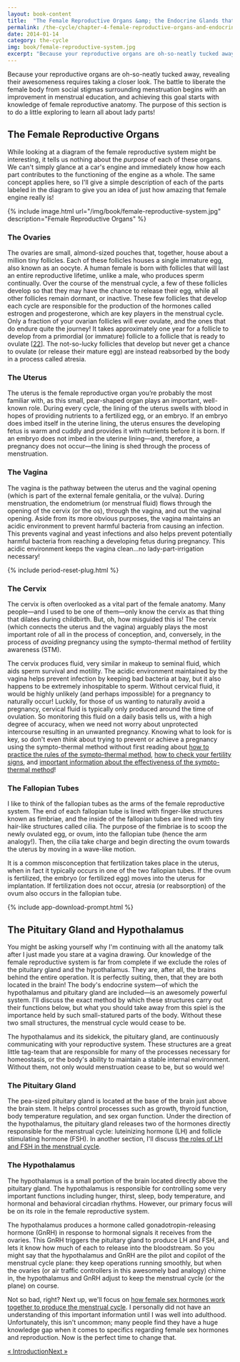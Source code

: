 ```yaml
---
layout: book-content
title:  "The Female Reproductive Organs &amp; the Endocrine Glands that Make Them Function"
permalink: /the-cycle/chapter-4-female-reproductive-organs-and-endocrine-glands/
date: 2014-01-14
category: the-cycle
img: book/female-reproductive-system.jpg
excerpt: "Because your reproductive organs are oh-so-neatly tucked away, revealing their awesomeness requires taking a closer look. The battle to liberate the female body from social stigmas surrounding menstruation begins with an improvement in menstrual education, and achieving this goal starts with knowledge of female reproductive anatomy. The purpose of this section is to do a little exploring to learn all about lady parts!"
---
```


Because your reproductive organs are oh-so-neatly tucked away, revealing their awesomeness requires taking a closer look. The battle to liberate the female body from social stigmas surrounding menstruation begins with an improvement in menstrual education, and achieving this goal starts with knowledge of female reproductive anatomy. The purpose of this section is to do a little exploring to learn all about lady parts! 


## The Female Reproductive Organs ##


While looking at a diagram of the female reproductive system might be interesting, it tells us nothing about the _purpose_ of each of these organs. We can't simply glance at a car's engine and immediately know how each part contributes to the functioning of the engine as a whole. The same concept applies here, so I'll give a simple description of each of the parts labeled in the diagram to give you an idea of just how amazing that female engine really is!

{% include image.html url="/img/book/female-reproductive-system.jpg" description="Female Reproductive Organs" %}


### The Ovaries ###


The ovaries are small, almond-sized pouches that, together, house about a million tiny follicles. Each of these follicles houses a single immature egg, also known as an oocyte. A human female is born with follicles that will last an entire reproductive lifetime, unlike a male, who produces sperm continually. Over the course of the menstrual cycle, a few of these follicles develop so that they may have the chance to release their egg, while all other follicles remain dormant, or inactive. These few follicles that develop each cycle are responsible for the production of the hormones called estrogen and progesterone, which are key players in the menstrual cycle. Only a fraction of your ovarian follicles will ever ovulate, and the ones that do endure quite the journey! It takes approximately one year for a follicle to develop from a primordial (or immature) follicle to a follicle that is ready to ovulate [<a class="text-link" href="/the-cycle/notes/#note22">22</a>]. The not-so-lucky follicles that develop but never get a chance to ovulate (or release their mature egg) are instead reabsorbed by the body in a process called atresia.


### The Uterus ###


The uterus is the female reproductive organ you&rsquo;re probably the most familiar with, as this small, pear-shaped organ plays an important, well-known role. During every cycle, the lining of the uterus swells with blood in hopes of providing nutrients to a fertilized egg, or an embryo. If an embryo does imbed itself in the uterine lining, the uterus ensures the developing fetus is warm and cuddly and provides it with nutrients before it is born. If an embryo does not imbed in the uterine lining&mdash;and, therefore, a pregnancy does not occur&mdash;the lining is shed through the process of menstruation. 


### The Vagina ###


The vagina is the pathway between the uterus and the vaginal opening (which is part of the external female genitalia, or the vulva). During menstruation, the endometrium (or menstrual fluid) flows through the opening of the cervix (or the os), through the vagina, and out the vaginal opening. Aside from its more obvious purposes, the vagina maintains an acidic environment to prevent harmful bacteria from causing an infection. This prevents vaginal and yeast infections and also helps prevent potentially harmful bacteria from reaching a developing fetus during pregnancy. This acidic environment keeps the vagina clean...no lady-part-irrigation necessary!

{% include period-reset-plug.html %}


### The Cervix ###


The cervix is often overlooked as a vital part of the female anatomy. Many people&mdash;and I used to be one of them&mdash;only know the cervix as that thing that dilates during childbirth. But, oh, how misguided this is! The cervix (which connects the uterus and the vagina) arguably plays the most important role of all in the process of conception, and, conversely, in the process of _avoiding_ pregnancy using the sympto-thermal method of fertility awareness (STM). 

The cervix produces fluid, very similar in makeup to seminal fluid, which aids sperm survival and motility. The acidic environment maintained by the vagina helps prevent infection by keeping bad bacteria at bay, but it also happens to be extremely inhospitable to sperm. Without cervical fluid, it would be highly unlikely (and perhaps impossible) for a pregnancy to naturally occur! Luckily, for those of us wanting to naturally avoid a pregnancy, cervical fluid is typically only produced around the time of ovulation. So monitoring this fluid on a daily basis tells us, with a high degree of accuracy, when we need not worry about unprotected intercourse resulting in an unwanted pregnancy. Knowing what to look for is key, so don't even _think_ about trying to prevent or achieve a pregnancy using the sympto-thermal method without first reading about <a class="text-link" href="/the-cycle/chapter-7-the-rules-of-the-sympto-thermal-method">how to practice the rules of the sympto-thermal method</a>, <a class="text-link" href="/the-cycle/chapter-8-checking-fertility-signs-how-to">how to check your fertility signs</a>, and <a class="text-link" href="/the-cycle/chapter-9-sympto-thermal-method-effectiveness">important information about the effectiveness of the sympto-thermal method</a>!


### The Fallopian Tubes ###


I like to think of the fallopian tubes as the arms of the female reproductive system. The end of each fallopian tube is lined with finger-like structures known as fimbriae, and the inside of the fallopian tubes are lined with tiny hair-like structures called cilia. The purpose of the fimbriae is to scoop the newly ovulated egg, or ovum, into the fallopian tube (hence the arm analogy!). Then, the cilia take charge and begin directing the ovum towards the uterus by moving in a wave-like motion. 

It is a common misconception that fertilization takes place in the uterus, when in fact it typically occurs in one of the two fallopian tubes. If the ovum is fertilized, the embryo (or fertilized egg) moves into the uterus for implantation. If fertilization does not occur, atresia (or reabsorption) of the ovum also occurs in the fallopian tube.

{% include app-download-prompt.html %}


## The Pituitary Gland and Hypothalamus ##


You might be asking yourself why I'm continuing with all the anatomy talk after I just made you stare at a vagina drawing. Our knowledge of the female reproductive system is far from complete if we exclude the roles of the pituitary gland and the hypothalamus. They are, after all, the brains behind the entire operation. It is perfectly suiting, then, that they are both located in the brain! The body's endocrine system&mdash;of which the hypothalamus and pituitary gland are included&mdash;is an awesomely powerful system. I'll discuss the exact method by which these structures carry out their functions below, but what you should take away from this spiel is the importance held by such small-statured parts of the body. Without these two small structures, the menstrual cycle would cease to be. 

The hypothalamus and its sidekick, the pituitary gland, are continuously communicating with your reproductive system. These structures are a great little tag-team that are responsible for many of the processes necessary for homeostasis, or the body's ability to maintain a stable internal environment. Without them, not only would menstruation cease to be, but so would we!

### The Pituitary Gland ###

The pea-sized pituitary gland is located at the base of the brain just above the brain stem. It helps control processes such as growth, thyroid function, body temperature regulation, and sex organ function. Under the direction of the hypothalamus, the pituitary gland releases two of the hormones directly responsible for the menstrual cycle: luteinizing hormone (LH) and follicle stimulating hormone (FSH). In another section, I'll discuss <a class="text-link" href="/the-cycle/chapter-5-female-hormones-and-the-menstrual-cycle">the roles of LH and FSH in the menstrual cycle</a>.

### The Hypothalamus ###

The hypothalamus is a small portion of the brain located directly above the pituitary gland. The hypothalamus is responsible for controlling some very important functions including hunger, thirst, sleep, body temperature, and hormonal and behavioral circadian rhythms. However, our primary focus will be on its role in the female reproductive system.

The hypothalamus produces a hormone called gonadotropin-releasing hormone (GnRH) in response to hormonal signals it receives from the ovaries. This GnRH triggers the pituitary gland to produce LH and FSH, and lets it know how much of each to release into the bloodstream. So you might say that the hypothalamus and GnRH are the pilot and copilot of the menstrual cycle plane: they keep operations running smoothly, but when the ovaries (or air traffic controllers in this awesomely bad analogy) chime in, the hypothalamus and GnRH adjust to keep the menstrual cycle (or the plane) on course.

Not so bad, right? Next up, we'll focus on  <a class="text-link" href="/the-cycle/chapter-5-female-hormones-and-the-menstrual-cycle">how female sex hormones work together to produce the menstrual cycle</a>. I personally did not have an understanding of this important information until I was well into adulthood. Unfortunately, this isn't uncommon; many people find they have a huge knowledge gap when it comes to specifics regarding female sex hormones and reproduction. Now is the perfect time to change that.


<div class="arrows">
	<p><a class="text-link previous-page" href="/the-cycle/" title="Previous Excerpt">&laquo; Introduction</a><a class="text-link next-page" href="/the-cycle/chapter-5-female-hormones-and-the-menstrual-cycle/" title="Next Excerpt">Next &raquo;</a></p>
</div>
